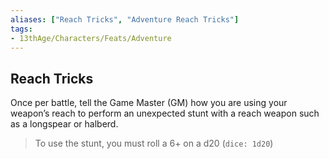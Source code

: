 ```yaml
---
aliases: ["Reach Tricks", "Adventure Reach Tricks"]
tags: 
- 13thAge/Characters/Feats/Adventure
---
```


## Reach Tricks

Once per battle, tell the Game Master (GM) how you are using your weapon’s reach to perform an unexpected stunt with a reach weapon such as a longspear or halberd.

>To use the stunt, you must roll a 6+ on a d20 (`dice: 1d20`)
